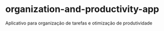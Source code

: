 # organization-and-productivity-app
Aplicativo para organização de tarefas e otimização de produtividade
